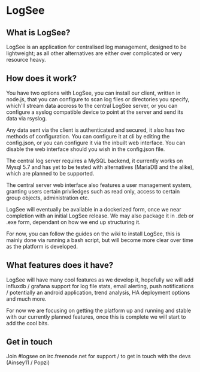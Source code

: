 # LogSee

## What is LogSee?

LogSee is an application for centralised log management, designed to be lightweight; as all other alternatives are either over complicated or very resource heavy.

## How does it work?

You have two options with LogSee, you can install our client, written in node.js, that you can configure to scan log files or directories you specify, which'll stream data accross to the central LogSee server, or you can configure a syslog compatible device to point at the server and send its data via rsyslog.

Any data sent via the client is authenticated and secured, it also has two methods of configuration. You can configure it at cli by editing the config.json, or you can configure it via the inbuilt web interface. You can disable the web interface should you wish in the config.json file. 

The central log server requires a MySQL backend, it currently works on Mysql 5.7 and has yet to be tested with alternatives (MariaDB and the alike), which are planned to be supported. 

The central server web interface also features a user management system, granting users certain privliedges such as read only, access to certain group objects, administration etc. 

LogSee will eventually be available in a dockerized form, once we near completion with an initial LogSee release. We may also package it in .deb or .exe form, dependant on how we end up structuring it.

For now, you can follow the guides on the wiki to install LogSee, this is mainly done via running a bash script, but will become more clear over time as the platform is developed.

## What features does it have?

LogSee will have many cool features as we develop it, hopefully we will add influxdb / grafana support for log file stats, email alerting, push notifications / potentially an android application, trend analysis, HA deployment options and much more.

For now we are focusing on getting the platform up and running and stable with our currently planned features, once this is complete we will start to add the cool bits.

## Get in touch

Join #logsee on irc.freenode.net for support / to get in touch with the devs (Ainsey11 / Popzi)
